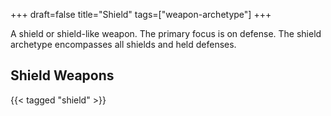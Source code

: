 +++
draft=false
title="Shield"
tags=["weapon-archetype"]
+++

A shield or shield-like weapon. The primary focus is on defense. The shield archetype encompasses all shields and held defenses.

## Shield Weapons

{{< tagged "shield" >}}

